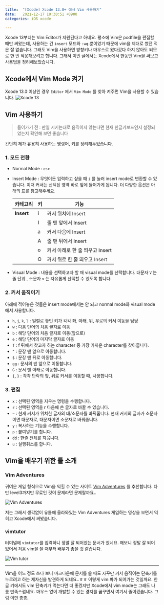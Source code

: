 ```yaml
---
title:  "[Xcode] Xcode 13.0+ 에서 Vim 사용하기"
date:   2021-12-17 10:30:51 +0900
categories: iOS xcode

---
```




Xcode 13부터는 Vim Editor가 지원된다고 하네요. 평소에 Vim은 podfile을 편집할 때만 써왔는데, 사용하는 건 `insert` 모드와  `:wq` 뿐이었기 때문에 vim을 제대로 썼던 적은 잘 없습니다. 그래도 Vim을 사용하면 방향키나 마우스로 왔다갔다 하지 않아도 되므로 한 번 적응해보려고 합니다. 그래서 이번 글에서는 Xcode에서 한동안 Vim을 써보고 사용법을 정리해보았습니다. 



## Xcode에서 Vim Mode 켜기

Xcode 13.0 이상인 경우 `Editor` 에서 `Vim Mode` 를 찾아 켜주면 Vim을 사용할 수 있습니다. 
![Xcode 13](https://user-images.githubusercontent.com/72622744/213599996-c2e3c2f9-cae6-4e65-b588-106261e47e95.jpeg)


## Vim 사용하기

>  들어가기 전 : 만일 시키는대로 움직이지 않는다면 현재 한글키보드인지 설정되었는지 확인해 보면 좋습니다

간단히 제가 유용히 사용하는 명령어, 키를 정리해두었습니다. 

### 1. 모드 전환

- Normal Mode : `esc`

- Insert Mode :  무엇이든 입력하고 싶을 때 `i` 를 눌러 insert mode로 변환할 수 있습니다. 이때 커서는 선택된 영역 바로 앞에 들어가게 됩니다. 더 다양한 옵션은 아래의 표를 참고해주세요.

	| **카테고리** | **키** | **기능**                        |
	| ------------ | ------ | ------------------------------- |
	| **Insert**   | i      | 커서 위치에 Insert              |
	|              | I      | 줄 맨 앞에서 Insert             |
	|              | a      | 커서 다음에 Insert              |
	|              | A      | 줄 맨 뒤에서 Insert             |
	|              | o      | 커서 아래로 한 줄 띄우고 Insert |
	|              | O      | 커서 위로 한 줄 띄우고 Insert   |

- Visual Mode : 내용을 선택하고자 할 때 visual mode를 선택합니다. 대문자 `V` 는 줄 단위 , 소문자 `v` 는 자유롭게 선택할 수 있도록 합니다.

### 2. 커서 움직이기

아래에 적어놓은 것들은 insert mode에서는 안 되고 normal mode와 visual mode에서 사용합니다.

- `h`, `j`, `k`, `l` : 일렬로 놓인 키가 각각 좌, 아래, 위, 우로의 커서 이동을 담당
- `w` : 다음 단어의 처음 글자로 이동
- `b` : 해당 단어의 처음 글자로 이동(앞으로)
- `e` : 해당 단어의 마지막 글자로 이동
- `f` : f 뒤에서 찾고자 하는 character 중 가장 가까운 character를 찾아줍니다. 
- `^` : 문장 맨 앞으로 이동합니다.
- `$` : 문장 맨 뒤로 이동합니다.
- `gg` : 문서의 맨 앞으로 이동합니다.
- `G` :  문서 맨 아래로 이동합니다.
- `{`, `}` : 각각 단락의 앞, 뒤로 커서를 이동할 때, 사용합니다.

### 3. 편집

- `x` : 선택된 영역을 지우는 명령을 수행합니다.
- `r` : 선택된 영역을 r 다음에 쓴 글자로 바꿀 수 있습니다.
- `~` : 현재 커서가 위치한 글자의 대/소문자를 바꿔줍니다. 현재 커서의 글자가 소문자이면 대문자로, 대문자이면 소문자로 바꿔줍니다.
- `y` : 복사하는 기능을 수행합니다.
- `p` : 붙여넣기를 합니다.
- `dd` : 한줄 전체를 지웁니다.
- `u` : 실행취소를 합니다.



## Vim을 배우기 위한 툴 소개

### Vim Adventures

귀여운 게임 형식으로 Vim을 익힐 수 있는 사이트 [Vim Adventures](https://vim-adventures.com/) 를 추천합니다. 다만 level3까지만 무료인 것이 문제라면 문제랄까요..

![Vim Adventures](https://user-images.githubusercontent.com/72622744/213600113-4028c739-a3e0-41f9-9ae2-00977cccb476.jpeg)

저는 그래서 생각없이 유튭에 올라와있는 Vim Adventures 게임하는 영상을 보면서 익히고 Xcode에서 써봤습니다. 



### vimtutor

터미널에 `vimtutor`를 입력하니 정말 잘 되어있는 문서가 있네요. 해보니 정말 잘 되어 있어서 처음 vim을 쓸 때부터 배우기 좋을 것 같습니다. 

![Vim tutor](https://user-images.githubusercontent.com/72622744/213600168-3f5c644e-c679-43f8-9ca2-e16e53ade55b.jpeg)





---

Vim을 어느 정도 쓰다 보니  마크다운에 문서를 쓸 때도 자꾸만 커서 움직이는 단축키를 누르려고 하는 제자신을 발견하게 되네요..ㅎㅎ 이렇게 vim 파가 되어가는 것일까요. 한글 키에서도 vim 단축키가 먹는다면 더 좋겠지만 Xcode에서 vim mode는 그래도 나름 만족스럽네요. 마우스 없이 개발할 수 있는 경지를 꿈꾸면서 여기서 줄이겠습니다. 그럼 이만 총총..



